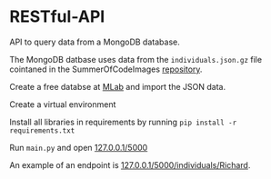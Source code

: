 # RESTful-API
API to query data from a MongoDB database.

The MongoDB datbase uses data from the `individuals.json.gz` file cointaned in the SummerOfCodeImages [repository](https://github.com/FreeUKGen/SummerOfCodeImages/tree/master/freecen_subset/data). 

Create a free databse at [MLab](www.mla.com) and import the JSON data.

Create a virtual environment

Install all libraries in requirements by running `pip install -r requirements.txt`

Run `main.py` and open [127.0.0.1/5000](127.0.0.1/5000)

An example of an endpoint is [127.0.0.1/5000/individuals/Richard](127.0.0.1/5000/individuals/Richard).

